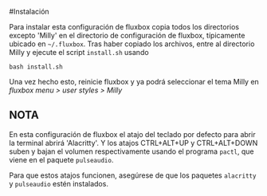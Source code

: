 #Instalación

Para instalar esta configuración de fluxbox copia todos los directorios excepto 'Milly' en el directorio de configuración de fluxbox, típicamente ubicado en `~/.fluxbox`.
Tras haber copiado los archivos, entre al directorio Milly y ejecute el script `install.sh` usando
```
bash install.sh
```
Una vez hecho esto, reinicie fluxbox y ya podrá seleccionar el tema Milly en *fluxbox menu > user styles > Milly*

## NOTA
En esta configuración de fluxbox el atajo del teclado por defecto para abrir la terminal abrirá 'Alacritty'. Y los atajos CTRL+ALT+UP y CTRL+ALT+DOWN suben y bajan el volumen respectivamente usando el programa `pactl`, que viene en el paquete `pulseaudio`.

Para que estos atajos funcionen, asegúrese de que los paquetes `alacritty` y `pulseaudio` estén instalados.

